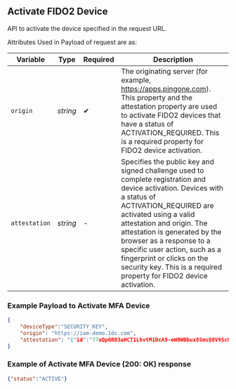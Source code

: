 ## Activate FIDO2 Device

API to activate the device specified in the request URL. 
<!--
type: tab
titles: Request, Response
-->

Attributes Used in Payload of request are as:

| Variable | Type | Required | Description |
| -------- | ---- | -------- | ----------- |
| `origin` | *string* | &#10004; | The originating server (for example, https://apps.pingone.com). This property and the attestation property are used to activate FIDO2 devices that have a status of ACTIVATION_REQUIRED. This is a required property for FIDO2 device activation. |
| `attestation` | *string* | - | Specifies the public key and signed challenge used to complete registration and device activation. Devices with a status of ACTIVATION_REQUIRED are activated using a valid attestation and origin. The attestation is generated by the browser as a response to a specific user action, such as a fingerprint or clicks on the security key. This is a required property for FIDO2 device activation. |

### Example Payload to Activate MFA Device

```json
{
    "deviceType":"SECURITY_KEY",
    "origin": "https://iam-demo.1dc.com",
    "attestation": "{"id":"77uQp6RD3aHCT1LhvtM1DcA9-eW0WBbux8SmsQ8V9ScNUsXTVdJhmX_G4VQo5bxckTl7XGZJmEH0fY9NOO8IcA","type":"public-key","rawId":"77uQp6RD3aHCT1LhvtM1DcA9+eW0WBbux8SmsQ8V9ScNUsXTVdJhmX/G4VQo5bxckTl7XGZJmEH0fY9NOO8IcA==","response":{"clientDataJSON":"eyJ0eXBlIjoid2ViYXV0aG4uY3JlYXRlIiwiY2hhbGxlbmdlIjoiR21YS2hTdm9KeHNVRFUzZ3paejdPdWVXYU0zSjJwMmRjVHFBZnNxbHFwUSIsIm9yaWdpbiI6Imh0dHBzOi8vaWFtLWRlbW8uMWRjLmNvbSIsImNyb3NzT3JpZ2luIjpmYWxzZX0=","attestationObject":"o2NmbXRkbm9uZWdhdHRTdG10oGhhdXRoRGF0YVjEWvc+/XkaVwxa012pCZWAzWXwWSy8IupI6+2BznkpxM5BAAAAAAAAAAAAAAAAAAAAAAAAAAAAQO+7kKekQ92hwk9S4b7TNQ3APfnltFgW7sfEprEPFfUnDVLF01XSYZl/xuFUKOW8XJE5e1xmSZhB9H2PTTjvCHClAQIDJiABIVggayJaP/ZZRzCNMttX+cDGZ9c0W7uT68RWuYLYhyFv9lEiWCDpO9YnN5wHBNUrI9TgMV1I169SI1oQn87dyQ5nbYDbCQ=="}}"
} 

```
<!--
type: tab
-->

### Example of Activate MFA Device (200: OK) response

```json
{"status":"ACTIVE"}

```
<!-- type: tab-end -->